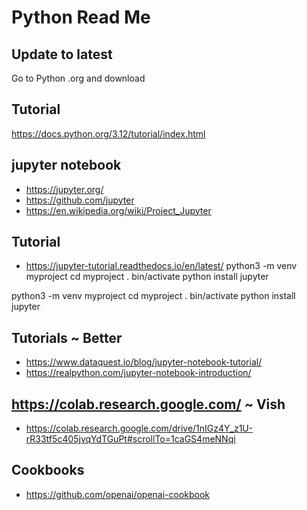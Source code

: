 # Python Read Me


## Update to latest

Go to Python .org and download

## Tutorial

https://docs.python.org/3.12/tutorial/index.html

## jupyter notebook

* https://jupyter.org/
* https://github.com/jupyter
* https://en.wikipedia.org/wiki/Project_Jupyter

## Tutorial

* https://jupyter-tutorial.readthedocs.io/en/latest/
python3 -m venv myproject
cd myproject
. bin/activate
python install jupyter

python3 -m venv myproject
cd myproject
. bin/activate
python install jupyter

## Tutorials ~ Better

* https://www.dataquest.io/blog/jupyter-notebook-tutorial/
* https://realpython.com/jupyter-notebook-introduction/

## https://colab.research.google.com/ ~ Vish

* https://colab.research.google.com/drive/1nIGz4Y_z1U-rR33tf5c405jvqYdTGuPt#scrollTo=1caGS4meNNqi


## Cookbooks

* https://github.com/openai/openai-cookbook

